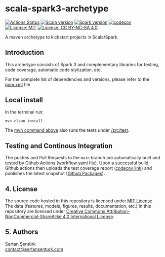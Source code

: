 # scala-spark3-archetype

[![Actions Status](https://github.com/sertansenturk/scala-spark3-archetype/actions/workflows/maven.yml/badge.svg)](https://github.com/sertansenturk/scala-spark3-archetype/actions)
[![Scala version](https://img.shields.io/badge/Scala-2.12.13-red)](https://www.scala-lang.org/download/2.12.13.html)
[![Spark version](https://img.shields.io/badge/Spark-3.0.1-orange)](https://spark.apache.org/releases/spark-release-3-0-1.html)
[![codecov](https://codecov.io/gh/sertansenturk/scala-spark3-archetype/branch/main/graph/badge.svg?token=GdkSYkGabC)](https://codecov.io/gh/sertansenturk/scala-spark3-archetype)
[![License: MIT](https://img.shields.io/badge/License-MIT-yellow.svg)](https://opensource.org/licenses/MIT)
[![License: CC BY-NC-SA 4.0](https://img.shields.io/badge/License-CC%20BY--NC--SA%204.0-ff69b4.svg)](http://creativecommons.org/licenses/by-nc-sa/4.0/)

A maven archetype to kickstart projects in Scala/Spark.

## Introduction

This archetype consists of Spark 3 and complementary libraries for testing, code coverage, automatic code stylization, etc.

For the complete list of dependencies and versions, please refer to the [pom.xml](pom.xml) file.

## Local install

In the terminal run:

```sh
mvn clean install
```

The [mvn command above](#local-install) also runs the tests under [/src/test](./src/test).

## Testing and Continous Integration

The pushes and Pull Requests to the `main` branch are automatically built and tested by Github Actions ([workflow yaml file](.github/workflows/maven.yml)). Upon a successful build, Github actions then uploads the test coverage report ([codecov link](https://app.codecov.io/gh/sertansenturk/scala-spark3-archetype)) and publishes the latest snapshot ([Github Packages](https://github.com/sertansenturk?tab=packages&repo_name=scala-spark3-archetype)).

## 4. License

The source code hosted in this repository is licensed under [MIT License](https://mit-license.org/). The data (features, models,  figures, results, documentation, etc.) in this repository are licensed under [Creative Commons Attribution-NonCommercial-ShareAlike 4.0 International License](http://creativecommons.org/licenses/by-nc-sa/4.0/).

## 5. Authors

Sertan Şentürk  
contact@sertansenturk.com

